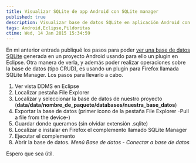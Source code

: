 ```yaml
---
title: Visualizar SQLite de app Android con SQLite manager
published: true
description: Visualizar base de datos SQLite en aplicación Android con plugin para Firefox llamado SQLite manager
tags: Android,Eclipse,Pildoritas
ctime: Wed, 14 Jan 2015 15:34:59
---
```


En mi anterior entrada publiqué los pasos para poder [ver una base de datos SQLite](http://ivanalbizu.eu/visualizar-sqlite-de-app-android-con-eclipse/ "Ver estructura de base de datos SQLite en Eclipse") generada en un proyecto Android usando para ello un plugin en Eclipse. Otra manera de verla, y además poder realizar operaciones sobre la base de datos (tipo CRUD), es usando un plugin para Firefox llamada SQLite Manager. Los pasos para llevarlo a cabo.

1.  Ver vista DDMS en Eclipse
2.  Localizar pestaña File Explorer
3.  Localizar y seleccionar la base de datos de nuestro proyecto (**data/data/nombre\_de\_paquete/databases/nuestra\_base\_datos**)
4.  Exportar la base de datos (primer icono de la pestaña File Explorer -Pull a file from the device-)
5.  Guardar donde queramos (sin olvidar extensión .sqlite)
6.  Localizar e instalar en Firefox el complemento llamado SQLite Manager
7.  Ejecutar el complemento
8.  Abrir la base de datos. _Menú Base de datos - Conectar a base de datos_

Espero que sea útil.